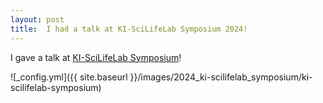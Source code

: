 ```yaml
---
layout: post
title:  I had a talk at KI-SciLifeLab Symposium 2024!
---
```


I gave a talk at [KI-SciLifeLab Symposium](https://news.ki.se/calendar/ki-scilifelab-symposium-2024)!

![_config.yml]({{ site.baseurl }}/images/2024_ki-scilifelab_symposium/ki-scilifelab-symposium)

